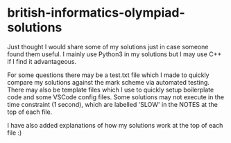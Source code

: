 # british-informatics-olympiad-solutions
Just thought I would share some of my solutions just in case someone found them useful. I mainly use Python3 in my solutions but I may use C++ if I find it advantageous.

For some questions there may be a test.txt file which I made to quickly compare my solutions against the mark scheme via automated testing. 
There may also be template files which I use to quickly setup boilerplate code and some VSCode config files.
Some solutions may not execute in the time constraint (1 second), which are labelled 'SLOW' in the NOTES at the top of each file. 

I have also added explanations of how my solutions work at the top of each file :)
